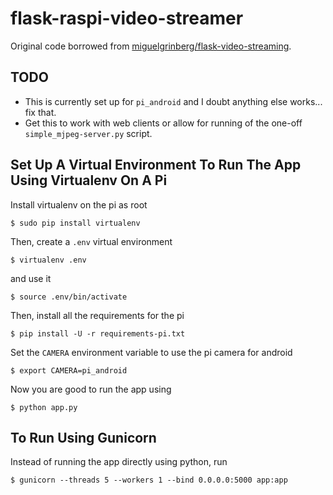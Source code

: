 flask-raspi-video-streamer
=====================

Original code borrowed from [miguelgrinberg/flask-video-streaming](https://github.com/miguelgrinberg/flask-video-streaming).

TODO
----
- This is currently set up for `pi_android` and I doubt anything else works... fix that.
- Get this to work with web clients or allow for running of the one-off `simple_mjpeg-server.py` script.


Set Up A Virtual Environment To Run The App Using Virtualenv On A Pi
--------------------------------------------------------------------

Install virtualenv on the pi as root
```
$ sudo pip install virtualenv
```

Then, create a `.env` virtual environment
```
$ virtualenv .env
```
and use it
```
$ source .env/bin/activate
```

Then, install all the requirements for the pi
```
$ pip install -U -r requirements-pi.txt
```

Set the `CAMERA` environment variable to use the pi camera for android
```
$ export CAMERA=pi_android
```

Now you are good to run the app using
```
$ python app.py
```


To Run Using Gunicorn
---------------------
Instead of running the app directly using python, run
```
$ gunicorn --threads 5 --workers 1 --bind 0.0.0.0:5000 app:app
```